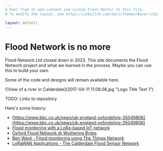 ```yaml
---
# Feel free to add content and custom Front Matter to this file.
# To modify the layout, see https://jekyllrb.com/docs/themes/#overriding-theme-defaults

layout: default
---
```


# Flood Network is no more

Flood Network Ltd closed down in 2023. This site documents the Flood Network project and what we learned in the process. Maybe you can use this to build your own.

Some of the code and designs will remain available here. 

![View of a river in Calderdale](2017-04-11 11.08.08.jpg "Logo Title Text 1")

TODO: Links to repository

Here's some history:
- [https://www.bbc.co.uk/news/uk-england-oxfordshire-35049806](https://www.bbc.co.uk/news/uk-england-oxfordshire-35049806)
- [Flood monitoring with a LoRa-based IoT network](https://www.youtube.com/watch?v=8O_ZM9hLcqs)
- [Oxford Flood Network @ Wuthering Bytes](https://www.youtube.com/watch?v=ot2Sx9rRHdY)
- [Ben Ward - Flood monitoring using The Things Network](https://www.youtube.com/watch?v=WZKPxxvLN64)
- [LoRaWAN Applications - The Calderdale Flood Sensor Network](https://www.youtube.com/watch?v=TxMpNsS-oro)
